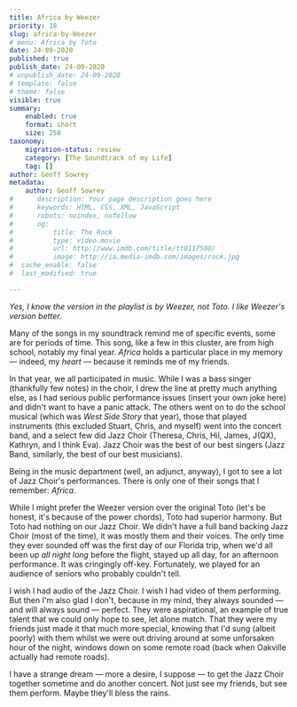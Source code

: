 ```yaml
---
title: Africa by Weezer
priority: 18
slug: africa-by-Weezer
# menu: Africa by Toto
date: 24-09-2020
published: true
publish_date: 24-09-2020
# unpublish_date: 24-09-2020
# template: false
# theme: false
visible: true
summary:
    enabled: true
    format: short
    size: 250
taxonomy:
    migration-status: review
    category: [The Soundtrack of my Life]
    tag: []
author: Geoff Sowrey
metadata:
    author: Geoff Sowrey
#      description: Your page description goes here
#      keywords: HTML, CSS, XML, JavaScript
#      robots: noindex, nofollow
#      og:
#          title: The Rock
#          type: video.movie
#          url: http://www.imdb.com/title/tt0117500/
#          image: http://ia.media-imdb.com/images/rock.jpg
#  cache_enable: false
#  last_modified: true

---
```


*Yes, I know the version in the playlist is by Weezer, not Toto. I like Weezer's version better.*

Many of the songs in my soundtrack remind me of specific events, some are for periods of time. This song, like a few in this cluster, are from high school, notably my final year. *Africa* holds a particular place in my memory — indeed, my *heart* — because it reminds me of my friends.

In that year, we all participated in music. While I was a bass singer (thankfully few notes) in the choir, I drew the line at pretty much anything else, as I had serious public performance issues (insert your own joke here) and didn't want to have a panic attack. The others went on to do the school musical (which was *West Side Story* that year), those that played instruments (this excluded Stuart, Chris, and myself) went into the concert band, and a select few did Jazz Choir (Theresa, Chris, Hil, James, J(QX), Kathryn, and I think Eva). Jazz Choir was the best of our best singers (Jazz Band, similarly, the best of our best musicians).

Being in the music department (well, an adjunct, anyway), I got to see a lot of Jazz Choir's performances. There is only one of their songs that I remember: *Africa*.

While I might prefer the Weezer version over the original Toto (let's be honest, it's because of the power chords), Toto had superior harmony. But Toto had nothing on our Jazz Choir. We didn't have a full band backing Jazz Choir (most of the time), it was mostly them and their voices. The only time they ever sounded off was the first day of our Florida trip, when we'd all been up *all night long* before the flight, stayed up all day, for an afternoon performance. It was cringingly off-key. Fortunately, we played for an audience of seniors who probably couldn't tell.

I wish I had audio of the Jazz Choir. I wish I had video of them performing. But then I'm also glad I don't, because in my mind, they always sounded — and will always sound — perfect. They were aspirational, an example of true talent that we could only hope to see, let alone match. That they were my friends just made it that much more special, knowing that I'd sung (albeit poorly) with them whilst we were out driving around at some unforsaken hour of the night, windows down on some remote road (back when Oakville actually had remote roads).

I have a strange dream — more a desire, I suppose — to get the Jazz Choir together sometime and do another concert. Not just see my friends, but see them perform. Maybe they'll bless the rains.